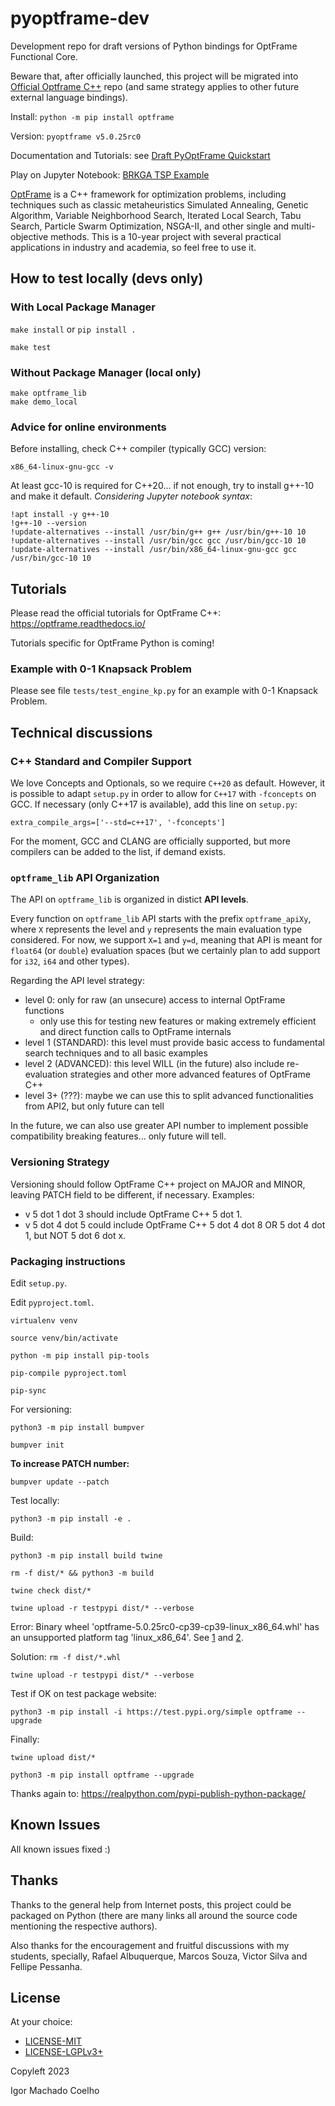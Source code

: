 # pyoptframe-dev

Development repo for draft versions of Python bindings for OptFrame Functional Core.

Beware that, after officially launched, this project will be migrated into [Official Optframe C++](https://github.com/optframe/optframe) repo (and same strategy applies to other future external language bindings).

Install: `python -m pip install optframe`

Version: `pyoptframe v5.0.25rc0`

Documentation and Tutorials: see [Draft PyOptFrame Quickstart](https://pyoptframe.readthedocs.io/en/latest/quickstart.html)

Play on Jupyter Notebook: [BRKGA TSP Example](demo/OptFrame_BRKGA_Official.ipynb)

[OptFrame](https://github.com/optframe/optframe) is a C++ framework for optimization problems, including techniques such as classic metaheuristics Simulated Annealing, Genetic Algorithm, 
Variable Neighborhood Search, Iterated Local Search, Tabu Search, Particle Swarm Optimization, NSGA-II, and other single and multi-objective methods.
This is a 10-year project with several practical applications in industry and academia, so feel free to use it.

## How to test locally (devs only)

### With Local Package Manager

`make install` or `pip install .`

`make test`

### Without Package Manager (local only)

```
make optframe_lib
make demo_local
```

### Advice for online environments

Before installing, check C++ compiler (typically GCC) version:

`x86_64-linux-gnu-gcc -v`

At least gcc-10 is required for C++20... if not enough, try to install g++-10 and make it default.
*Considering Jupyter notebook syntax*:
```
!apt install -y g++-10
!g++-10 --version
!update-alternatives --install /usr/bin/g++ g++ /usr/bin/g++-10 10
!update-alternatives --install /usr/bin/gcc gcc /usr/bin/gcc-10 10
!update-alternatives --install /usr/bin/x86_64-linux-gnu-gcc gcc /usr/bin/gcc-10 10
```


## Tutorials

Please read the official tutorials for OptFrame C++: https://optframe.readthedocs.io/

Tutorials specific for OptFrame Python is coming!

### Example with 0-1 Knapsack Problem

Please see file `tests/test_engine_kp.py` for an example with 0-1 Knapsack Problem.

## Technical discussions
### C++ Standard and Compiler Support

We love Concepts and Optionals, so we require `C++20` as default. 
However, it is possible to adapt `setup.py` in order to allow for `C++17` with `-fconcepts` on GCC. 
If necessary (only C++17 is available), add this line on `setup.py`:

```
extra_compile_args=['--std=c++17', '-fconcepts']
```

For the moment, GCC and CLANG are officially supported, but more compilers can be added to the list, if demand exists.


### `optframe_lib` API Organization

The API on `optframe_lib` is organized in distict **API levels**.

Every function on `optframe_lib` API starts with the prefix `optframe_apiXy`, where
`X` represents the level and `y` represents the main evaluation type considered.
For now, we support `X=1` and `y=d`, meaning that API is meant for `float64` (or `double`) evaluation
spaces (but we certainly plan to add support for `i32`, `i64` and other types).

Regarding the API level strategy:

- level 0: only for raw (an unsecure) access to internal OptFrame functions
   * only use this for testing new features or making extremely efficient and direct function calls to OptFrame internals
- level 1 (STANDARD): this level must provide basic access to fundamental search techniques
and to all basic examples
- level 2 (ADVANCED): this level WILL (in the future) also include re-evaluation strategies and other more advanced features of OptFrame C++
- level 3+ (???): maybe we can use this to split advanced functionalities from API2, but only future can tell

In the future, we can also use greater API number to implement possible compatibility breaking features... only future will tell.

### Versioning Strategy

Versioning should follow OptFrame C++ project on MAJOR and MINOR, leaving PATCH field to be different, if necessary. Examples: 

- v 5 dot 1 dot 3 should include OptFrame C++ 5 dot 1.
- v 5 dot 4 dot 5 could include OptFrame C++ 5 dot 4 dot 8 OR 5 dot 4 dot 1, but NOT 5 dot 6 dot x.

### Packaging instructions

Edit `setup.py`.

Edit `pyproject.toml`.

`virtualenv venv`

`source venv/bin/activate`

`python -m pip install pip-tools`

`pip-compile pyproject.toml`

`pip-sync`

For versioning:

`python3 -m pip install bumpver`

`bumpver init`

**To increase PATCH number:**

`bumpver update --patch`

Test locally:

`python3 -m pip install -e .`

Build:

`python3 -m pip install build twine`

`rm -f dist/* && python3 -m build`

`twine check dist/*`

`twine upload -r testpypi dist/* --verbose`

Error: Binary wheel 'optframe-5.0.25rc0-cp39-cp39-linux_x86_64.whl' has an unsupported platform tag 'linux_x86_64'. See [1](https://stackoverflow.com/questions/59451069/binary-wheel-cant-be-uploaded-on-pypi-using-twine) and [2](https://peps.python.org/pep-0513/#rationale).

Solution: `rm -f dist/*.whl`

`twine upload -r testpypi dist/* --verbose`

Test if OK on test package website:

`python3 -m pip install -i https://test.pypi.org/simple optframe --upgrade`

Finally:

`twine upload dist/*`

`python3 -m pip install optframe --upgrade`

Thanks again to: https://realpython.com/pypi-publish-python-package/


## Known Issues

All known issues fixed :)

## Thanks

Thanks to the general help from Internet posts, this project could be packaged on Python (there are many links all around the source code mentioning the respective authors).

Also thanks for the encouragement and fruitful discussions with my students, specially, Rafael Albuquerque, Marcos Souza, Victor Silva and Fellipe Pessanha.

## License

At your choice:

- [LICENSE-MIT](./LICENSE-MIT.txt)
- [LICENSE-LGPLv3+](./LICENSE-LGPL-3.0-or-later.txt)

Copyleft 2023

Igor Machado Coelho

